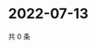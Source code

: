 # 2022-07-13

共 0 条

<!-- BEGIN WEIBO -->
<!-- 最后更新时间 Wed Jul 13 2022 06:15:59 GMT+0800 (China Standard Time) -->

<!-- END WEIBO -->
